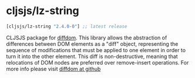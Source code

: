# cljsjs/lz-string

[](dependency)
```clojure
[cljsjs/lz-string "2.4.0-0"] ;; latest release
```
[](/dependency)

CLJSJS package for [diffdom](https://github.com/pieroxy/lz-string). This library allows the abstraction of differences between DOM elements as a "diff" object, representing the sequence of modifications that must be applied to one element in order to turn it into the other element. This diff is non-destructive, meaning that relocations of DOM nodes are preferred over remove-insert operations. For more info please visit [diffdom at github](https://github.com/fiduswriter/diffDOM)
